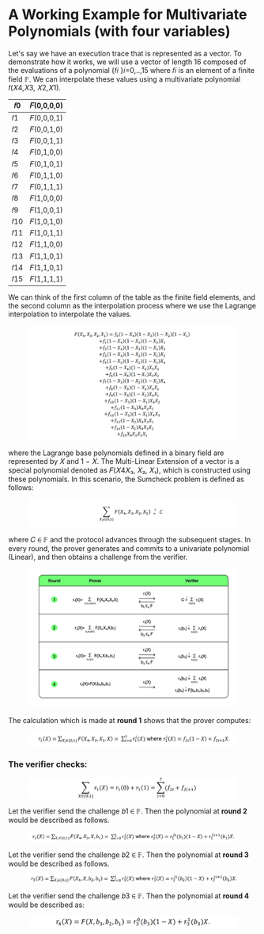 # A Working Example for Multivariate Polynomials (with four variables)

Let's say we have an execution trace that is represented as a vector. To demonstrate how it works, we will use a vector of length 16 composed of the evaluations of a polynomial {𝑓𝑖 }𝑖=0,..,15 where 𝑓𝑖 is an element of a finite field 𝔽. We can interpolate these values using a multivariate polynomial 𝑓(𝑋4,𝑋3, 𝑋2,𝑋1).

| 𝑓0  | 𝐹(0,0,0,0) |
| ---- | ----------- |
| 𝑓1  | 𝐹(0,0,0,1) |
| 𝑓2  | 𝐹(0,0,1,0) |
| 𝑓3  | 𝐹(0,0,1,1) |
| 𝑓4  | 𝐹(0,1,0,0) |
| 𝑓5  | 𝐹(0,1,0,1) |
| 𝑓6  | 𝐹(0,1,1,0) |
| 𝑓7  | 𝐹(0,1,1,1) |
| 𝑓8  | 𝐹(1,0,0,0) |
| 𝑓9  | 𝐹(1,0,0,1) |
| 𝑓10 | 𝐹(1,0,1,0) |
| 𝑓11 | 𝐹(1,0,1,1) |
| 𝑓12 | 𝐹(1,1,0,0) |
| 𝑓13 | 𝐹(1,1,0,1) |
| 𝑓14 | 𝐹(1,1,0,1) |
| 𝑓15 | 𝐹(1,1,1,1) |

We can think of the first column of the table as the finite field elements, and the second column as the interpolation process where we use the Lagrange interpolation to interpolate the values.

<figure><img src="../../.gitbook/assets/image (4) (1).png" alt=""><figcaption></figcaption></figure>

where the Lagrange base polynomials defined in a binary field are represented by 𝑋 and 1 − 𝑋. The Multi-Linear Extension of a vector is a special polynomial denoted as 𝐹(𝑋4𝑋₃, 𝑋₂, 𝑋₁), which is constructed using these polynomials. In this scenario, the Sumcheck problem is defined as follows:

<figure><img src="../../.gitbook/assets/image (37).png" alt=""><figcaption></figcaption></figure>

where 𝐶 ∈ 𝔽 and the protocol advances through the subsequent stages. In every round, the prover generates and commits to a univariate polynomial (Linear), and then obtains a challenge from the verifier.

<figure><img src="../../.gitbook/assets/Round Prover Verifier.png" alt=""><figcaption></figcaption></figure>

The calculation which is made at **round 1** shows that the prover computes:

<figure><img src="../../.gitbook/assets/image (15) (1).png" alt=""><figcaption></figcaption></figure>

### The verifier checks:

<figure><img src="../../.gitbook/assets/image (12) (1).png" alt=""><figcaption></figcaption></figure>

Let the verifier send the challenge 𝑏1 ∈ 𝔽. Then the polynomial at **round 2** would be described as follows.

<figure><img src="../../.gitbook/assets/image (5).png" alt=""><figcaption></figcaption></figure>

Let the verifier send the challenge 𝑏2 ∈ 𝔽. Then the polynomial at **round 3** would be described as follows.

<figure><img src="../../.gitbook/assets/image (9) (1).png" alt=""><figcaption></figcaption></figure>

Let the verifier send the challenge 𝑏3 ∈ 𝔽. Then the polynomial at **round 4** would be described as:

<figure><img src="../../.gitbook/assets/image (68).png" alt=""><figcaption></figcaption></figure>
